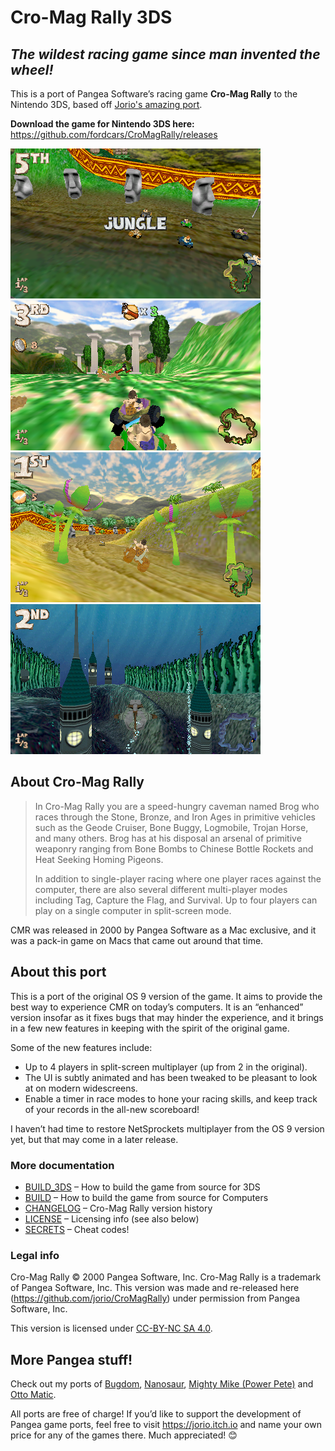 # Cro-Mag Rally 3DS

## *The wildest racing game since man invented the wheel!*

This is a port of Pangea Software’s racing game **Cro-Mag Rally** to the Nintendo 3DS, based off [Jorio's amazing port](https://github.com/jorio/CroMagRally).

**Download the game for Nintendo 3DS here:** https://github.com/fordcars/CroMagRally/releases

![Cro-Mag Rally Screenshot](docs/3ds_jungle.png)
![Cro-Mag Rally Screenshot](docs/3ds_crete.png)
![Cro-Mag Rally Screenshot](docs/3ds_race.png)
![Cro-Mag Rally Screenshot](docs/3ds_atlantis.png)

## About Cro-Mag Rally

> In Cro-Mag Rally you are a speed-hungry caveman named Brog who races through the Stone, Bronze, and Iron Ages in primitive vehicles such as the Geode Cruiser, Bone Buggy, Logmobile, Trojan Horse, and many others. Brog has at his disposal an arsenal of primitive weaponry ranging from Bone Bombs to Chinese Bottle Rockets and Heat Seeking Homing Pigeons.
> 
> In addition to single-player racing where one player races against the computer, there are also several different multi-player modes including Tag, Capture the Flag, and Survival. Up to four players can play on a single computer in split-screen mode.

CMR was released in 2000 by Pangea Software as a Mac exclusive, and it was a pack-in game on Macs that came out around that time.

## About this port

This is a port of the original OS 9 version of the game. It aims to provide the best way to experience CMR on today’s computers. It is an “enhanced” version insofar as it fixes bugs that may hinder the experience, and it brings in a few new features in keeping with the spirit of the original game.

Some of the new features include:
- Up to 4 players in split-screen multiplayer (up from 2 in the original).
- The UI is subtly animated and has been tweaked to be pleasant to look at on modern widescreens.
- Enable a timer in race modes to hone your racing skills, and keep track of your records in the all-new scoreboard!

I haven’t had time to restore NetSprockets multiplayer from the OS 9 version yet, but that may come in a later release.

### More documentation

- [BUILD_3DS](BUILD_3DS.md) – How to build the game from source for 3DS
- [BUILD](BUILD.md) – How to build the game from source for Computers
- [CHANGELOG](CHANGELOG.md) – Cro-Mag Rally version history
- [LICENSE](LICENSE.md) – Licensing info (see also below)
- [SECRETS](SECRETS.md) – Cheat codes!

### Legal info

Cro-Mag Rally © 2000 Pangea Software, Inc. Cro-Mag Rally is a trademark of Pangea Software, Inc. This version was made and re-released here (https://github.com/jorio/CroMagRally) under permission from Pangea Software, Inc.

This version is licensed under [CC-BY-NC SA 4.0](LICENSE.md).

## More Pangea stuff!

Check out my ports of [Bugdom](https://github.com/jorio/Bugdom), [Nanosaur](https://github.com/jorio/Nanosaur), [Mighty Mike (Power Pete)](https://github.com/jorio/MightyMike) and [Otto Matic](https://github.com/jorio/OttoMatic).

All ports are free of charge! If you’d like to support the development of Pangea game ports, feel free to visit https://jorio.itch.io and name your own price for any of the games there. Much appreciated! 😊
